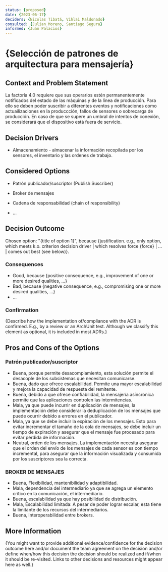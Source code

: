 ```yaml
---
status: {proposed}
date: {2023-06-17}
deciders: {Nicolas Tibatá, Vihlai Maldonado}
consulted: {Julian Moreno, Santiago Segura}
informed: {Juan Palacios}
---
```


# {Selección de patrones de arquitectura para mensajería}

## Context and Problem Statement
La factoría 4.0 requiere que sus operarios estén permanentemente notificados del estado de las máquinas y de la línea de producción. Para ello se deben poder suscribir a diferentes eventos y notificaciones como actuailizaciones en la produccción, fallos de sensores o sobrecarga de producción. En caso de que se supere un umbral de intentos de conexión, se considerará que el dispositivo está fuera de servicio.

<!-- This is an optional element. Feel free to remove. -->
## Decision Drivers

* Almacenamiento - almacenar la información recopilada por los sensores, el inventario y las ordenes de trabajo.

## Considered Options

* Patrón publicador/suscriptor (Publish Suscriber)
* Broker de mensajes
* Cadena de responsabilidad (chain of responsibility)


* … <!-- numbers of options can vary -->

## Decision Outcome

Chosen option: "{title of option 1}", because
{justification. e.g., only option, which meets k.o. criterion decision driver | which resolves force {force} | … | comes out best (see below)}.

<!-- This is an optional element. Feel free to remove. -->
### Consequences

* Good, because {positive consequence, e.g., improvement of one or more desired qualities, …}
* Bad, because {negative consequence, e.g., compromising one or more desired qualities, …}
* … <!-- numbers of consequences can vary -->

<!-- This is an optional element. Feel free to remove. -->
### Confirmation

{Describe how the implementation of/compliance with the ADR is confirmed. E.g., by a review or an ArchUnit test.
 Although we classify this element as optional, it is included in most ADRs.}

<!-- This is an optional element. Feel free to remove. -->
## Pros and Cons of the Options

### Patrón publicador/suscriptor 


* Buena, porque permite desacomplamiento, esta solución permite el desacople de los subsistemas que necesitan comunicarse.
* Buena, dado que ofrece escalabilidad. Permite una mayor escalabilidad y mejora la capacidad de respuesta del remitente.
* Buena, debido a que ofrece confiabilidad, la mensajería asíncronica permite que las aplicaciones controlen las intermitencias.
* Mala, ya que puede incurrir en duplicación de mensajes, la implementación debe considerar la deduplicación de los mensajes que puede ocurrir debido a errores en el publicador.
* Mala, ya que se debe incluir la expiración de los mensajes. Esto para evitar incrementar el tamaño de la cola de mensajes, se debe incluir un tiempo de expiración y asegurar que el mensaje fue procesado para evitar pérdida de información.
* Neutral, orden de los mensajes. La implementación necesita asegurar que el orden del envío de los mensajes de cada sensor es con tiempo incremental, para asegurar que la información visualizada y consumida por los suscriptores sea la correcta.

### BROKER DE MENSAJES	

* Buena, Flexibilidad, mantenibilidad y adaptibilidad.
* Mala, dependencia del intermediario ya que se agrega un elemento crítico en la comunicación, el intermediario.
* Buena, escalabilidad ya que hay posibilidad de distribución.
* Mala, Escalabilidad limitada: A pesar de poder lograr escalar, esta tiene la limitante de los recursos del intermediarios.
* Buena, interoperabilidad entre brokers.	
			
	
## More Information

{You might want to provide additional evidence/confidence for the decision outcome here and/or
 document the team agreement on the decision and/or
 define when/how this decision the decision should be realized and if/when it should be re-visited.
Links to other decisions and resources might appear here as well.}
